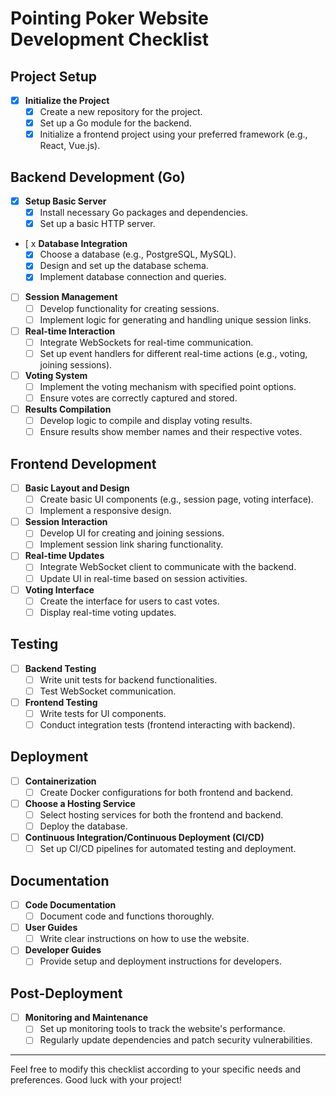 # Pointing Poker Website Development Checklist

## Project Setup

- [x] **Initialize the Project**
  - [x] Create a new repository for the project.
  - [x] Set up a Go module for the backend.
  - [x] Initialize a frontend project using your preferred framework (e.g., React, Vue.js).

## Backend Development (Go)

- [x] **Setup Basic Server**
  - [x] Install necessary Go packages and dependencies.
  - [x] Set up a basic HTTP server.
- [ x **Database Integration**
  - [x] Choose a database (e.g., PostgreSQL, MySQL).
  - [x] Design and set up the database schema.
  - [x] Implement database connection and queries.
- [ ] **Session Management**
  - [ ] Develop functionality for creating sessions.
  - [ ] Implement logic for generating and handling unique session links.
- [ ] **Real-time Interaction**
  - [ ] Integrate WebSockets for real-time communication.
  - [ ] Set up event handlers for different real-time actions (e.g., voting, joining sessions).
- [ ] **Voting System**
  - [ ] Implement the voting mechanism with specified point options.
  - [ ] Ensure votes are correctly captured and stored.
- [ ] **Results Compilation**
  - [ ] Develop logic to compile and display voting results.
  - [ ] Ensure results show member names and their respective votes.

## Frontend Development

- [ ] **Basic Layout and Design**
  - [ ] Create basic UI components (e.g., session page, voting interface).
  - [ ] Implement a responsive design.
- [ ] **Session Interaction**
  - [ ] Develop UI for creating and joining sessions.
  - [ ] Implement session link sharing functionality.
- [ ] **Real-time Updates**
  - [ ] Integrate WebSocket client to communicate with the backend.
  - [ ] Update UI in real-time based on session activities.
- [ ] **Voting Interface**
  - [ ] Create the interface for users to cast votes.
  - [ ] Display real-time voting updates.

## Testing

- [ ] **Backend Testing**
  - [ ] Write unit tests for backend functionalities.
  - [ ] Test WebSocket communication.
- [ ] **Frontend Testing**
  - [ ] Write tests for UI components.
  - [ ] Conduct integration tests (frontend interacting with backend).

## Deployment

- [ ] **Containerization**
  - [ ] Create Docker configurations for both frontend and backend.
- [ ] **Choose a Hosting Service**
  - [ ] Select hosting services for both the frontend and backend.
  - [ ] Deploy the database.
- [ ] **Continuous Integration/Continuous Deployment (CI/CD)**
  - [ ] Set up CI/CD pipelines for automated testing and deployment.

## Documentation

- [ ] **Code Documentation**
  - [ ] Document code and functions thoroughly.
- [ ] **User Guides**
  - [ ] Write clear instructions on how to use the website.
- [ ] **Developer Guides**
  - [ ] Provide setup and deployment instructions for developers.

## Post-Deployment

- [ ] **Monitoring and Maintenance**
  - [ ] Set up monitoring tools to track the website's performance.
  - [ ] Regularly update dependencies and patch security vulnerabilities.

---

Feel free to modify this checklist according to your specific needs and preferences. Good luck with your project!

